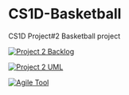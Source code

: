 # CS1D-Basketball

CS1D Project#2 Basketball project


[![Project 2 Backlog](https://img.shields.io/badge/Doc-Backlog-orange)](https://docs.google.com/document/d/1VmVtazNAxn4uavpPnZ8OLJHeyubUREAuMOGAoOx62-8/edit)

[![Project 2 UML](https://img.shields.io/badge/Doc-UML-red)](https://www.draw.io/?state=%7B%22ids%22:%5B%221tqnhW2bwpiVxS0hWFkECgFM3XQ-JTWNq%22%5D,%22action%22:%22open%22,%22userId%22:%22103365937936131963834%22%7D#G1tqnhW2bwpiVxS0hWFkECgFM3XQ-JTWNq)

[![Agile Tool](https://docs.google.com/spreadsheets/d/1UXr3dW6WAx1yb8R_6KJsx3WuIevzu1_sgmEIwxOIFa4/edit?usp=sharing)]()

